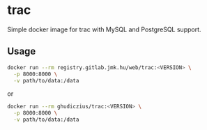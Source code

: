 # trac

Simple docker image for trac with MySQL and PostgreSQL support.

## Usage

```sh
docker run --rm registry.gitlab.jmk.hu/web/trac:<VERSION> \
  -p 8000:8000 \
  -v path/to/data:/data
```

or

```sh
docker run --rm ghudiczius/trac:<VERSION> \
  -p 8000:8000 \
  -v path/to/data:/data
```
